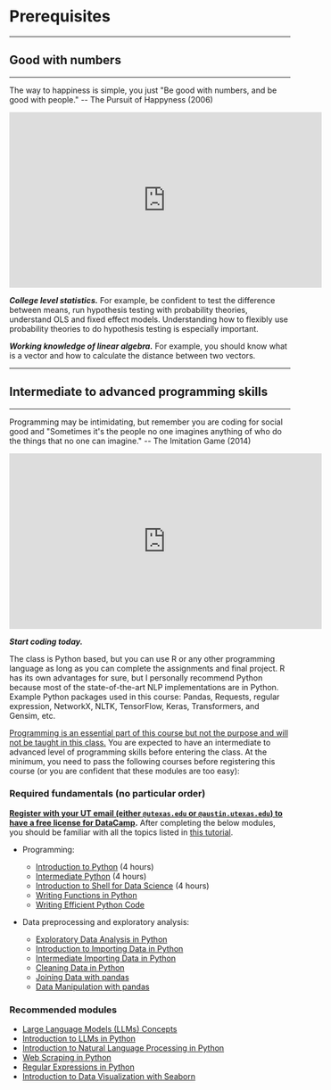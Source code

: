 # Prerequisites

---

## Good with numbers

---

The way to happiness is simple, you just "Be good with numbers, and be good with people." -- The Pursuit of Happyness (2006)

<iframe width="560" height="315" src="https://www.youtube.com/embed/0rJKqe2dJkY" title="YouTube video player" frameborder="0" allow="accelerometer; autoplay; clipboard-write; encrypted-media; gyroscope; picture-in-picture" allowfullscreen></iframe>

**_College level statistics._** For example, be confident to test the difference between means, run hypothesis testing with probability theories, understand OLS and fixed effect models. Understanding how to flexibly use probability theories to do hypothesis testing is especially important.

**_Working knowledge of linear algebra._** For example, you should know what is a vector and how to calculate the distance between two vectors.

---

## Intermediate to advanced programming skills

---

Programming may be intimidating, but remember you are coding for social good and "Sometimes it's the people no one imagines anything of who do the things that no one can imagine." -- The Imitation Game (2014)

<iframe width="560" height="315" src="https://www.youtube.com/embed/nuPZUUED5uk" title="YouTube video player" frameborder="0" allow="accelerometer; autoplay; clipboard-write; encrypted-media; gyroscope; picture-in-picture" allowfullscreen></iframe>

**_Start coding today._**

The class is Python based, but you can use R or any other programming language as long as you can complete the assignments and final project. R has its own advantages for sure, but I personally recommend Python because most of the state-of-the-art NLP implementations are in Python. Example Python packages used in this course: Pandas, Requests, regular expression, NetworkX, NLTK, TensorFlow, Keras, Transformers, and Gensim, etc.

<ins>Programming is an essential part of this course but not the purpose and will not be taught in this class.</ins> You are expected to have an intermediate to advanced level of programming skills before entering the class. At the minimum, you need to pass the following courses before registering this course (or you are confident that these modules are too easy):

### Required fundamentals (no particular order)

**[Register with your UT email (either `@utexas.edu` or `@austin.utexas.edu`) to have a free license for DataCamp](#).** After completing the below modules, you should be familiar with all the topics listed in [this tutorial](https://www.learnpython.org/).

- Programming:
  - [Introduction to Python](https://www.datacamp.com/courses/intro-to-python-for-data-science) (4 hours)
  - [Intermediate Python](https://app.datacamp.com/learn/courses/intermediate-python) (4 hours)
  - [Introduction to Shell for Data Science](https://www.datacamp.com/courses/introduction-to-shell-for-data-science) (4 hours)
  - [Writing Functions in Python](https://app.datacamp.com/learn/courses/writing-functions-in-python)
  - [Writing Efficient Python Code](https://app.datacamp.com/learn/courses/writing-efficient-python-code)

- Data preprocessing and exploratory analysis:
  - [Exploratory Data Analysis in Python](https://www.datacamp.com/courses/exploratory-data-analysis-in-python)
  - [Introduction to Importing Data in Python](https://app.datacamp.com/learn/courses/introduction-to-importing-data-in-python)
  - [Intermediate Importing Data in Python](https://app.datacamp.com/learn/courses/intermediate-importing-data-in-python)
  - [Cleaning Data in Python](https://app.datacamp.com/learn/courses/cleaning-data-in-python)
  - [Joining Data with pandas](https://app.datacamp.com/learn/courses/joining-data-with-pandas)
  - [Data Manipulation with pandas](https://app.datacamp.com/learn/courses/data-manipulation-with-pandas)

### Recommended modules

- [Large Language Models (LLMs) Concepts](https://app.datacamp.com/learn/courses/large-language-models-llms-concepts)
- [Introduction to LLMs in Python](https://app.datacamp.com/learn/courses/introduction-to-llms-in-python)
- [Introduction to Natural Language Processing in Python](https://www.datacamp.com/courses/introduction-to-natural-language-processing-in-python)
- [Web Scraping in Python](https://www.datacamp.com/courses/web-scraping-with-python)
- [Regular Expressions in Python](https://www.datacamp.com/courses/regular-expressions-in-python)
- [Introduction to Data Visualization with Seaborn](https://www.datacamp.com/courses/introduction-to-data-visualization-with-seaborn)
